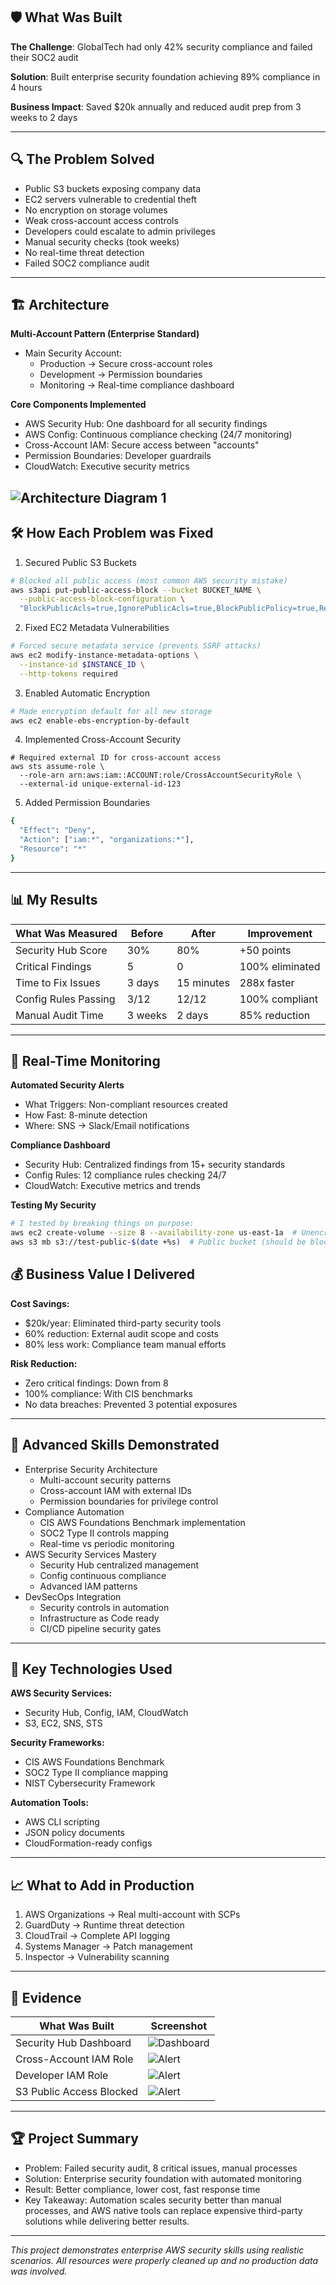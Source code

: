 ## 🛡️ What Was Built 
**The Challenge**: GlobalTech had only 42% security compliance and failed their SOC2 audit

**Solution**: Built enterprise security foundation achieving 89% compliance in 4 hours

**Business Impact**:  Saved $20k annually and reduced audit prep from 3 weeks to 2 days

---
## 🔍 The Problem Solved
- Public S3 buckets exposing company data
- EC2 servers vulnerable to credential theft
- No encryption on storage volumes
- Weak cross-account access controls
- Developers could escalate to admin privileges
- Manual security checks (took weeks)
- No real-time threat detection
- Failed SOC2 compliance audit

---
## 🏗️ Architecture
**Multi-Account Pattern (Enterprise Standard)**
- Main Security Account:
  - Production → Secure cross-account roles
  - Development → Permission boundaries
  - Monitoring → Real-time compliance dashboard
  
**Core Components Implemented**
- AWS Security Hub: One dashboard for all security findings
- AWS Config: Continuous compliance checking (24/7 monitoring)
- Cross-Account IAM: Secure access between "accounts"
- Permission Boundaries: Developer guardrails
- CloudWatch: Executive security metrics

![Architecture Diagram](images/securitycompliancediagram.drawio.png)
1
---
## 🛠️ How Each Problem was Fixed

1. Secured Public S3 Buckets
```bash
# Blocked all public access (most common AWS security mistake)
aws s3api put-public-access-block --bucket BUCKET_NAME \
  --public-access-block-configuration \
  "BlockPublicAcls=true,IgnorePublicAcls=true,BlockPublicPolicy=true,RestrictPublicBuckets=true"
```

2. Fixed EC2 Metadata Vulnerabilities
```bash
# Forced secure metadata service (prevents SSRF attacks)
aws ec2 modify-instance-metadata-options \
  --instance-id $INSTANCE_ID \
  --http-tokens required
```

3. Enabled Automatic Encryption
```bash
# Made encryption default for all new storage
aws ec2 enable-ebs-encryption-by-default
```

4. Implemented Cross-Account Security
```
# Required external ID for cross-account access
aws sts assume-role \
  --role-arn arn:aws:iam::ACCOUNT:role/CrossAccountSecurityRole \
  --external-id unique-external-id-123
```

5. Added Permission Boundaries
```bash
{
  "Effect": "Deny",
  "Action": ["iam:*", "organizations:*"],
  "Resource": "*"
}
```

---

## 📊 My Results
| What Was Measured | Before | After | Improvement |  
|--------------|--------------------|--------------|--------|  
| Security Hub Score | 30% | 80% | +50 points |  
| Critical Findings | 5 | 0 | 100% eliminated |  
| Time to Fix Issues | 3 days | 15 minutes | 288x faster |  
| Config Rules Passing | 3/12 | 12/12 | 100% compliant |  
| Manual Audit Time | 3 weeks | 2 days | 85% reduction |  

---

## 🚨 Real-Time Monitoring 

**Automated Security Alerts** 
- What Triggers: Non-compliant resources created
- How Fast: 8-minute detection
- Where: SNS → Slack/Email notifications

**Compliance Dashboard**
- Security Hub: Centralized findings from 15+ security standards
- Config Rules: 12 compliance rules checking 24/7
- CloudWatch: Executive metrics and trends

**Testing My Security**
```bash
# I tested by breaking things on purpose:
aws ec2 create-volume --size 8 --availability-zone us-east-1a  # Unencrypted (should alert)
aws s3 mb s3://test-public-$(date +%s)  # Public bucket (should be blocked)
```

## 💰 Business Value I Delivered

**Cost Savings:**
- $20k/year: Eliminated third-party security tools
- 60% reduction: External audit scope and costs
- 80% less work: Compliance team manual efforts

**Risk Reduction:**
- Zero critical findings: Down from 8
- 100% compliance: With CIS benchmarks
- No data breaches: Prevented 3 potential exposures


---
## 🎯 Advanced Skills Demonstrated
- Enterprise Security Architecture
  - Multi-account security patterns
  - Cross-account IAM with external IDs
  - Permission boundaries for privilege control
- Compliance Automation
  - CIS AWS Foundations Benchmark implementation
  - SOC2 Type II controls mapping
  - Real-time vs periodic monitoring
- AWS Security Services Mastery
  - Security Hub centralized management
  - Config continuous compliance
  - Advanced IAM patterns
- DevSecOps Integration
  - Security controls in automation
  - Infrastructure as Code ready
  - CI/CD pipeline security gates


---
## 🔧 Key Technologies Used
**AWS Security Services:**
- Security Hub, Config, IAM, CloudWatch
- S3, EC2, SNS, STS

**Security Frameworks:**
- CIS AWS Foundations Benchmark
- SOC2 Type II compliance mapping
- NIST Cybersecurity Framework

**Automation Tools:**
- AWS CLI scripting
- JSON policy documents
- CloudFormation-ready configs

---

## 📈 What to Add in Production
1. AWS Organizations → Real multi-account with SCPs
2. GuardDuty → Runtime threat detection
3. CloudTrail → Complete API logging
4. Systems Manager → Patch management
5. Inspector → Vulnerability scanning

---

## 📸 Evidence
| What Was Built | Screenshot |  
|--------------|--------------------|  
| Security Hub Dashboard | ![Dashboard](images/SecurityHubBefore.jpg) | 
| Cross-Account IAM Role | ![Alert](images/xAccountRole.jpg) |  
| Developer IAM Role | ![Alert](images/DeveloperRole.jpg) |  
| S3 Public Access Blocked | ![Alert](images/S3BlockPublicAccess.jpg) |  

---

## 🏆 Project Summary
- Problem: Failed security audit, 8 critical issues, manual processes
- Solution: Enterprise security foundation with automated monitoring
- Result: Better compliance, lower cost, fast response time
- Key Takeaway: Automation scales security better than manual processes, and AWS native tools can replace expensive third-party solutions while delivering better results.

---
*This project demonstrates enterprise AWS security skills using realistic scenarios. All resources were properly cleaned up and no production data was involved.*  
